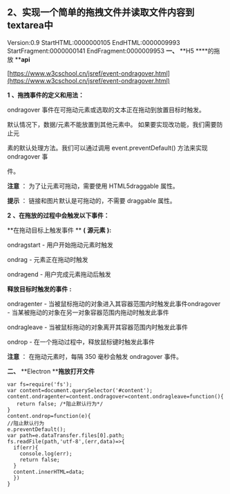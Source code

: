 ## 2、实现一个简单的拖拽文件并读取文件内容到textarea中

Version:0.9 StartHTML:0000000105 EndHTML:0000009993 StartFragment:0000000141 EndFragment:0000009953 **一、** **H5 ****的拖放 ****api**

[https://www.w3cschool.cn/jsref/event-ondragover.html](https://www.w3cschool.cn/jsref/event-ondragover.html)

 **1** **、拖拽事件的定义和用法：**

ondragover 事件在可拖动元素或选取的文本正在拖动到放置目标时触发。

默认情况下，数据/元素不能放置到其他元素中。 如果要实现改功能，我们需要防止元

素的默认处理方法。我们可以通过调用 event.preventDefault() 方法来实现 ondragover 事

件。

 **注意** ： 为了让元素可拖动，需要使用 HTML5draggable 属性。

 **提示** ： 链接和图片默认是可拖动的，不需要 draggable 属性。

 **2** **、在拖放的过程中会触发以下事件：**

 **在拖动目标上触发事件 **  **(**  **源元素** **):**

ondragstart - 用户开始拖动元素时触发

ondrag - 元素正在拖动时触发

ondragend - 用户完成元素拖动后触发

 **释放目标时触发的事件** **:**

ondragenter - 当被鼠标拖动的对象进入其容器范围内时触发此事件ondragover - 当某被拖动的对象在另一对象容器范围内拖动时触发此事件

ondragleave - 当被鼠标拖动的对象离开其容器范围内时触发此事件

ondrop - 在一个拖动过程中，释放鼠标键时触发此事件

 **注意** ： 在拖动元素时，每隔 350 毫秒会触发 ondragover 事件。

 **二、** **Electron ****拖放打开文件**

```
var fs=require('fs'); 
var content=document.querySelector('#content'); 
content.ondragenter=content.ondragover=content.ondragleave=function(){ 
   return false; /*阻止默认行为*/ 
}
content.ondrop=function(e){ 
//阻止默认行为 
e.preventDefault(); 
var path=e.dataTransfer.files[0].path; 
fs.readFile(path,'utf-8',(err,data)=>{ 
  if(err){
    console.log(err); 
    return false; 
  }
  content.innerHTML=data; 
  }) 
}

```
